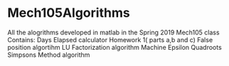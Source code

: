 # Mech105Algorithms
All the alogrithms developed in matlab in the Spring 2019 Mech105 class
Contains: 
Days Elapsed calculator 
Homework 1( parts a,b and c) 
False position algortihm 
LU Factorization algorithm 
Machine Epsilon 
Quadroots 
Simpsons Method algorithm

